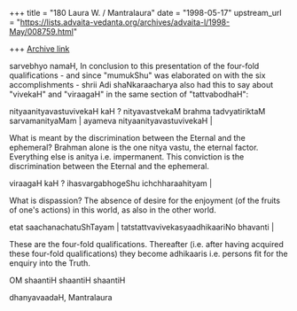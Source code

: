 +++
title = "180 Laura W. / Mantralaura"
date = "1998-05-17"
upstream_url = "https://lists.advaita-vedanta.org/archives/advaita-l/1998-May/008759.html"

+++
[Archive link](https://lists.advaita-vedanta.org/archives/advaita-l/1998-May/008759.html)

sarvebhyo namaH,
  In conclusion to this presentation of the
four-fold qualifications - and since "mumukShu"
was elaborated on with the six accomplishments -
shrii Adi shaNkaraacharya also had this to
say about "vivekaH" and "viraagaH" in the
same section of "tattvabodhaH":

  nityaanityavastuvivekaH kaH ?
  nityavastvekaM brahma tadvyatiriktaM
sarvamanityaMam |
  ayameva nityaanityavastuvivekaH |

  What is meant by the discrimination between
the Eternal and the ephemeral?
  Brahman alone is the one nitya vastu, the
eternal factor. Everything else is anitya
i.e. impermanent. This conviction is the
discrimination between the Eternal and the
ephemeral.

  viraagaH kaH ?
  ihasvargabhogeShu ichchharaahityam |

  What is dispassion?
  The absence of desire for the enjoyment (of
the fruits of one's actions) in this world, as
also in the other world.

  etat saachanachatuShTayam |
  tatstattvavivekasyaadhikaariNo bhavanti |

  These are the four-fold qualifications.
  Thereafter (i.e. after having acquired these
four-fold qualifications) they become adhikaaris
i.e. persons fit for the enquiry into the Truth.

OM shaantiH shaantiH shaantiH

dhanyavaadaH,
  Mantralaura

